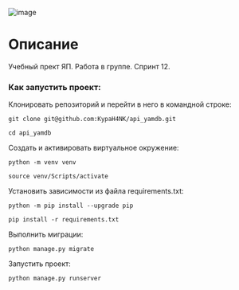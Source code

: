 ![image](https://github.com/KypaH4NK/api_yamdb/assets/138603861/19b60d2f-203f-41aa-a33e-0a9817db2be0)
# Описание
Учебный прект ЯП. Работа в группе. Спринт 12.


### Как запустить проект:

Клонировать репозиторий и перейти в него в командной строке:

```
git clone git@github.com:KypaH4NK/api_yamdb.git
```

```
cd api_yamdb
```

Cоздать и активировать виртуальное окружение:

```
python -m venv venv
```

```
source venv/Scripts/activate
```

Установить зависимости из файла requirements.txt:

```
python -m pip install --upgrade pip
```

```
pip install -r requirements.txt
```

Выполнить миграции:

```
python manage.py migrate
```

Запустить проект:

```
python manage.py runserver
```
